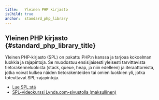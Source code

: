 ```yaml
---
title:   Yleinen PHP kirjasto
isChild: true
anchor:  standard_php_library
---
```


## Yleinen PHP kirjasto {#standard_php_library_title}

Yleinen PHP-kirjasto (SPL) on pakattu PHP:n kanssa ja tarjoaa kokoelman luokkia
ja rajapintoja. Se muodostuu ensisijaisesti yleisesti tarvittavista
tietorakenneluokista (stack, queue, heap, ja niin edelleen) ja iteraattoreista,
jotka voivat kulkea näiden tietorakenteiden tai omien luokkien yli, jotka
toteuttavat SPL-rajapintoja.

* [Lue SPL:stä][spl]
* [SPL-videokurssi Lynda.com-sivustolla (maksullinen)][spllynda]


[spl]: https://secure.php.net/book.spl
[spllynda]: https://www.lynda.com/PHP-tutorials/Up-Running-Standard-PHP-Library/175038-2.html
